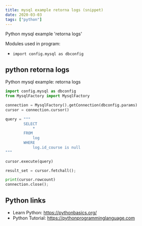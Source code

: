 ```yaml
---
title: mysql example retorna logs (snippet)
date: 2020-03-03
tags: ["python"]
---
```

Python mysql example 'retorna logs'


Modules used in program: 
* `import config.mysql as dbconfig`

## python retorna logs

Python mysql example: retorna logs

```python
import config.mysql as dbconfig
from MysqlFactory import MysqlFactory

connection = MysqlFactory().getConnection(dbconfig.params)
cursor = connection.cursor()

query = """
		SELECT 
			*
		FROM
			log
		WHERE
			log.id_course is null
"""

cursor.execute(query)

result_set = cursor.fetchall();

print(cursor.rowcount)
connection.close();

```

## Python links

- Learn Python: https://pythonbasics.org/
- Python Tutorial: https://pythonprogramminglanguage.com
